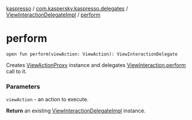 [kaspresso](../../index.md) / [com.kaspersky.kaspresso.delegates](../index.md) / [ViewInteractionDelegateImpl](index.md) / [perform](./perform.md)

# perform

`open fun perform(viewAction: ViewAction): ViewInteractionDelegate`

Creates [ViewActionProxy](../../com.kaspersky.kaspresso.proxy/-view-action-proxy/index.md) instance and delegates [ViewInteraction.perform](#) call to it.

### Parameters

`viewAction` - an action to execute.

**Return**
an existing [ViewInteractionDelegateImpl](index.md) instance.

